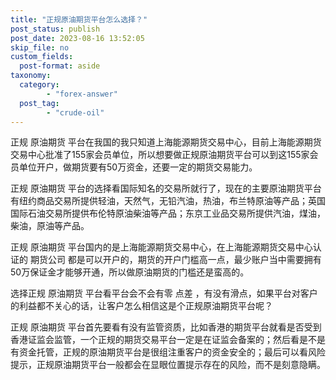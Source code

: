 ```yaml
---
title: "正规原油期货平台怎么选择？"
post_status: publish
post_date: 2023-08-16 13:52:05
skip_file: no
custom_fields: 
  post-format: aside
taxonomy:
  category:
        - "forex-answer"
  post_tag:
        - "crude-oil"
---
```


正规 原油期货 平台在我国的我只知道上海能源期货交易中心，目前上海能源期货交易中心批准了155家会员单位，所以想要做正规原油期货平台可以到这155家会员单位开户，做期货要有50万资金，还要一定的期货交易能力。

正规 原油期货 平台的选择看国际知名的交易所就行了，现在的主要原油期货平台有纽约商品交易所提供轻油，天然气，无铅汽油，热油，布兰特原油等产品；英国国际石油交易所提供布伦特原油柴油等产品；东京工业品交易所提供汽油，煤油，柴油，原油等产品。

正规 原油期货 平台国内的是上海能源期货交易中心，在上海能源期货交易中心认证的 期货公司 都是可以开户的，期货的开户门槛高一点，最少账户当中需要拥有50万保证金才能够开通，所以做原油期货的门槛还是蛮高的。

选择正规 原油期货 平台看平台会不会有零 点差 ，有没有滑点，如果平台对客户的利益都不关心的话，让客户怎么相信这是个正规原油期货平台呢？

正规 原油期货 平台首先要看有没有监管资质，比如香港的期货平台就看是否受到香港证监会监管，一个正规的期货交易平台一定是在证监会备案的；然后看是不是有资金托管，正规的原油期货平台是很组注重客户的资金安全的；最后可以看风险提示，正规原油期货平台一般都会在显眼位置提示存在的风险，而不是刻意隐瞒。
